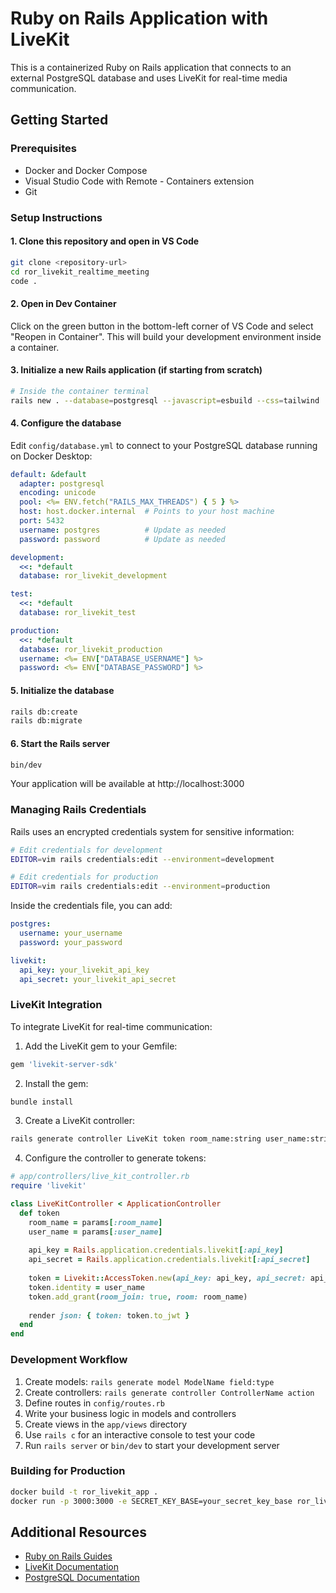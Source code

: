 # Ruby on Rails Application with LiveKit

This is a containerized Ruby on Rails application that connects to an external PostgreSQL database and uses LiveKit for real-time media communication.

## Getting Started

### Prerequisites

- Docker and Docker Compose
- Visual Studio Code with Remote - Containers extension
- Git

### Setup Instructions

#### 1. Clone this repository and open in VS Code

```bash
git clone <repository-url>
cd ror_livekit_realtime_meeting
code .
```

#### 2. Open in Dev Container

Click on the green button in the bottom-left corner of VS Code and select "Reopen in Container". This will build your development environment inside a container.

#### 3. Initialize a new Rails application (if starting from scratch)

```bash
# Inside the container terminal
rails new . --database=postgresql --javascript=esbuild --css=tailwind
```

#### 4. Configure the database

Edit `config/database.yml` to connect to your PostgreSQL database running on Docker Desktop:

```yaml
default: &default
  adapter: postgresql
  encoding: unicode
  pool: <%= ENV.fetch("RAILS_MAX_THREADS") { 5 } %>
  host: host.docker.internal  # Points to your host machine
  port: 5432
  username: postgres          # Update as needed
  password: password          # Update as needed

development:
  <<: *default
  database: ror_livekit_development

test:
  <<: *default
  database: ror_livekit_test

production:
  <<: *default
  database: ror_livekit_production
  username: <%= ENV["DATABASE_USERNAME"] %>
  password: <%= ENV["DATABASE_PASSWORD"] %>
```

#### 5. Initialize the database

```bash
rails db:create
rails db:migrate
```

#### 6. Start the Rails server

```bash
bin/dev
```

Your application will be available at http://localhost:3000

### Managing Rails Credentials

Rails uses an encrypted credentials system for sensitive information:

```bash
# Edit credentials for development
EDITOR=vim rails credentials:edit --environment=development

# Edit credentials for production
EDITOR=vim rails credentials:edit --environment=production
```

Inside the credentials file, you can add:

```yaml
postgres:
  username: your_username
  password: your_password

livekit:
  api_key: your_livekit_api_key
  api_secret: your_livekit_api_secret
```

### LiveKit Integration

To integrate LiveKit for real-time communication:

1. Add the LiveKit gem to your Gemfile:

```ruby
gem 'livekit-server-sdk'
```

2. Install the gem:

```bash
bundle install
```

3. Create a LiveKit controller:

```bash
rails generate controller LiveKit token room_name:string user_name:string
```

4. Configure the controller to generate tokens:

```ruby
# app/controllers/live_kit_controller.rb
require 'livekit'

class LiveKitController < ApplicationController
  def token
    room_name = params[:room_name]
    user_name = params[:user_name]
    
    api_key = Rails.application.credentials.livekit[:api_key]
    api_secret = Rails.application.credentials.livekit[:api_secret]
    
    token = Livekit::AccessToken.new(api_key: api_key, api_secret: api_secret)
    token.identity = user_name
    token.add_grant(room_join: true, room: room_name)
    
    render json: { token: token.to_jwt }
  end
end
```

### Development Workflow

1. Create models: `rails generate model ModelName field:type`
2. Create controllers: `rails generate controller ControllerName action`
3. Define routes in `config/routes.rb`
4. Write your business logic in models and controllers
5. Create views in the `app/views` directory
6. Use `rails c` for an interactive console to test your code
7. Run `rails server` or `bin/dev` to start your development server

### Building for Production

```bash
docker build -t ror_livekit_app .
docker run -p 3000:3000 -e SECRET_KEY_BASE=your_secret_key_base ror_livekit_app
```

## Additional Resources

- [Ruby on Rails Guides](https://guides.rubyonrails.org/)
- [LiveKit Documentation](https://docs.livekit.io/)
- [PostgreSQL Documentation](https://www.postgresql.org/docs/)